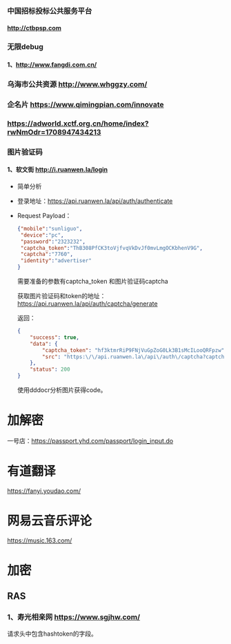 ### 中国招标投标公共服务平台
#### http://ctbpsp.com

### 无限debug

#### 1、http://www.fangdi.com.cn/

### 乌海市公共资源 http://www.whggzy.com/
### 企名片 https://www.qimingpian.com/innovate
### https://adworld.xctf.org.cn/home/index?rwNmOdr=1708947434213



### 图片验证码

#### 1、软文街 http://i.ruanwen.la/login

- 简单分析

- 登录地址：https://api.ruanwen.la/api/auth/authenticate

- Request Payload：

  ```json
  {"mobile":"sunliguo",
   "device":"pc",
   "password":"2323232",
   "captcha_token":"ThB308PfCK3toVjfvqVkDvJf0mvLmgOCKbhenV9G",
   "captcha":"7760",
   "identity":"advertiser"
  }
  ```

  需要准备的参数有captcha_token 和图片验证码captcha

  获取图片验证码和token的地址：https://api.ruanwen.la/api/auth/captcha/generate

  返回：

  ```json
  {
      "success": true,
      "data": {
          "captcha_token": "hf3ktmrRiP9FNjVuGpZoG0Lk3B1sMcILooQRFpzw",
          "src": "https:\/\/api.ruanwen.la\/api\/auth\/captcha?captcha_token=hf3ktmrRiP9FNjVuGpZoG0Lk3B1sMcILooQRFpzw"
      },
      "status": 200
  }
  ```

  使用dddocr分析图片获得code。

# 加解密
一号店：https://passport.yhd.com/passport/login_input.do

  

# 有道翻译

 https://fanyi.youdao.com/

# 网易云音乐评论 

https://music.163.com/

# 加密

## RAS

### 1、寿光相亲网   https://www.sgjhw.com/

请求头中包含hashtoken的字段。
